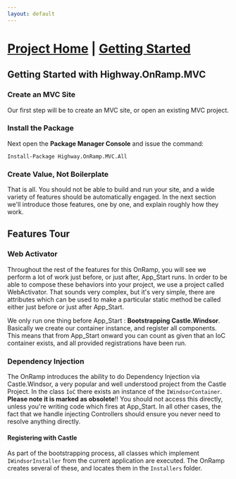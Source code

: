 ```yaml
---
layout: default
---
```


# [Project Home][Home] | [Getting Started][Start]

## Getting Started with Highway.OnRamp.MVC

### Create an MVC Site

Our first step will be to create an MVC site, or open an existing MVC project.

### Install the Package

Next open the **Package Manager Console** and issue the command:

```
Install-Package Highway.OnRamp.MVC.All
```

### Create Value, Not Boilerplate

That is all.  You should not be able to build and run your site, and a wide variety of features should be automatically engaged.  In the next section we'll introduce those features, one by one, and explain roughly how they work.

## Features Tour

### Web Activator

Throughout the rest of the features for this OnRamp, you will see we perform a lot of work just before, or just after, App_Start runs.  In order to be able to compose these behaviors into your project, we use a project called WebActivator.  That sounds very complex, but it's very simple, there are attributes which can be used to make a particular static method be called either just before or just after App_Start.

We only run one thing before App_Start : **Bootstrapping Castle.Windsor**.  Basically we create our container instance, and register all components.  This means that from App_Start onward you can count as given that an IoC container exists, and all provided registrations have been run.

### Dependency Injection

The OnRamp introduces the ability to do Dependency Injection via Castle.Windsor, a very popular and well understood project from the Castle Project.  In the class `IoC` there exists an instance of the `IWindsorContainer`.  **Please note it is marked as obsolete**!! You should not access this directly, unless you're writing code which fires at App_Start.  In all other cases, the fact that we handle injecting Controllers should ensure you never need to resolve anything directly.

#### Registering with Castle
As part of the bootstrapping process, all classes which implement `IWindsorInstaller` from the current application are executed.  The OnRamp creates several of these, and locates them in the `Installers` folder.


[Home]:				/projects/onramp/mvc/
[Start]:				/projects/onramp/mvc/start.html
[Data]:				/projects/data/
[Insurance]:		/projects/insurance/
[OnRamper]:			/projects/onramper/
[MVC]:				/projects/onramp/mvc/
[Services]:			/projects/onramp/services/
[Pavement]:			/projects/pavement/
[RoadCrew]:			/projects/roadcrew/
[Configuration]:	/projects/configuration/